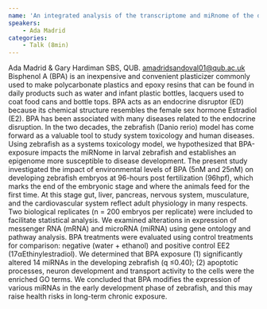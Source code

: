 ```yaml
---
name: 'An integrated analysis of the transcriptome and miRnome of the developing zebrafish (Danio rerio) exposed to bisphenol A'
speakers:
	- Ada Madrid
categories:
	- Talk (8min)
---
```

Ada Madrid & Gary Hardiman SBS, QUB. amadridsandoval01@qub.ac.uk Bisphenol A (BPA) is an inexpensive and convenient plasticizer commonly used to make polycarbonate plastics and epoxy resins that can be found in daily products such as water and infant plastic bottles, lacquers used to coat food cans and bottle tops.  BPA acts as an endocrine disruptor (ED) because its chemical structure resembles the female sex hormone Estradiol (E2). BPA has been associated with many diseases related to the endocrine disruption. In the two decades, the zebrafish (Danio rerio) model has come forward as a valuable tool to study system toxicology and human diseases. Using zebrafish as a systems toxicology model, we hypothesized that BPA-exposure impacts the miRNome in larval zebrafish and establishes an epigenome more susceptible to disease development. The present study investigated the impact of environmental levels of BPA (5nM and 25nM) on developing zebrafish embryos at 96-hours post fertilization (96hpf), which marks the end of the embryonic stage and where the animals feed for the first time.  At this stage gut, liver, pancreas, nervous system, musculature, and the cardiovascular system reflect adult physiology in many respects. Two biological replicates (n = 200 embryos per replicate) were included to facilitate statistical analysis. We examined alterations in expression of messenger RNA (mRNA) and microRNA (miRNA) using gene ontology and pathway analysis. BPA treatments were evaluated using control treatments for comparison: negative (water + ethanol) and positive control EE2 (17αEthinylestradiol). We determined that BPA exposure (1) significantly altered 14 miRNAs in the developing zebrafish (q ≤0.40); (2) apoptotic processes, neuron development and transport activity to the cells were the enriched GO terms. We concluded that BPA modifies the expression of various miRNAs in the early development phase of zebrafish, and this may raise health risks in long-term chronic exposure.
